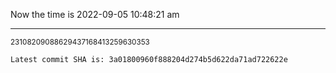 Now the time is 2022-09-05 10:48:21 am

---

<small>23108209088629437168413259630353</small>

```txt
Latest commit SHA is: 3a01800960f888204d274b5d622da71ad722622e
```
